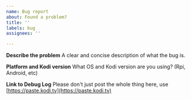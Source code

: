 ```yaml
---
name: Bug report
about: Found a problem?
title: ''
labels: bug
assignees: ''

---
```


**Describe the problem**
A clear and concise description of what the bug is.

**Platform and Kodi version**
What OS and Kodi version are you using? (Rpi, Android, etc)

**Link to Debug Log**
Please don't just post the whole thing here, use [https://paste.kodi.tv](https://paste.kodi.tv)

